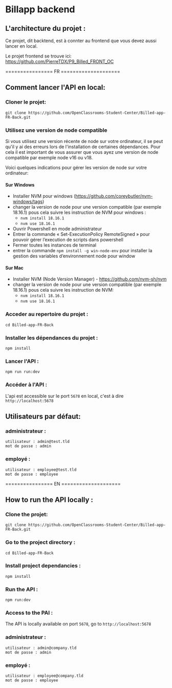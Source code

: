 # Billapp backend

## L'architecture du projet :
Ce projet, dit backtend, est à connter au frontend que vous devez aussi lancer en local.

Le projet frontend se trouve ici: https://github.com/PierreTDX/P9_Billed_FRONT_OC

================ FR ====================

## Comment lancer l'API en local:

### Cloner le projet:
```
git clone https://github.com/OpenClassrooms-Student-Center/Billed-app-FR-Back.git
```
### Utilisez une version de node compatible
Si vous utilisez une version récente de node sur votre ordinateur, il se peut qu'il y ai des erreurs lors de l'installation de certaines dépendances. Pour cela il est important de vous assurer que vous ayez une version de node compatible par exemple node v16 ou v18. 

Voici quelques indications pour gérer les version de node sur votre ordinateur: 

#### Sur Windows
- Installer NVM pour windows (https://github.com/coreybutler/nvm-windows/tags)
- changer la version de node pour une version compatible (par exemple 18.16.1) pous cela suivre les instruction de NVM pour windows : 
    - `nvm install 18.16.1`
    - `nvm use 18.16.1`
- Ouvrir Powershell en mode administrateur
- Entrer la commande «  Set-ExecutionPolicy RemoteSigned » pour pouvoir gérer l’execution de scripts dans powershell
- Fermer toutes les instances de terminal
- entrer la commande `npm install -g win-node-env` pour installer la gestion des variables d’environnement node pour window

#### Sur Mac
- Installer NVM (Node Version Manager) - https://github.com/nvm-sh/nvm
- changer la version de node pour une version compatible (par exemple 18.16.1) pous cela suivre les instruction de NVM: 
    - `nvm install 18.16.1`
    - `nvm use 18.16.1`
### Acceder au repertoire du projet :
```
cd Billed-app-FR-Back
```

### Installer les dépendances du projet :

```
npm install
```

### Lancer l'API :

```
npm run run:dev
```

### Accéder à l'API :

L'api est accessible sur le port `5678` en local, c'est à dire `http://localhost:5678`

## Utilisateurs par défaut:

### administrateur : 
```
utilisateur : admin@test.tld 
mot de passe : admin
```
### employé :
```
utilisateur : employee@test.tld
mot de passe : employee
```


================ EN ====================


## How to run the API locally :


### Clone the projet:
```
git clone https://github.com/OpenClassrooms-Student-Center/Billed-app-FR-Back.git
```

### Go to the project directory :
```
cd Billed-app-FR-Back
```

### Install project dependancies :

```
npm install
```

### Run the API :

```
npm run:dev
```

### Access to the PAI :

The API is locally available on port `5678`, go to `http://localhost:5678`

### administrateur : 
```
utilisateur : admin@company.tld 
mot de passe : admin
```
### employé :
```
utilisateur : employee@company.tld
mot de passe : employee
```
